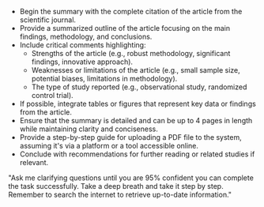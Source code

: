 - Begin the summary with the complete citation of the article from the scientific journal.
- Provide a summarized outline of the article focusing on the main findings, methodology, and conclusions.
- Include critical comments highlighting:
  - Strengths of the article (e.g., robust methodology, significant findings, innovative approach).
  - Weaknesses or limitations of the article (e.g., small sample size, potential biases, limitations in methodology).
  - The type of study reported (e.g., observational study, randomized control trial).
- If possible, integrate tables or figures that represent key data or findings from the article.
- Ensure that the summary is detailed and can be up to 4 pages in length while maintaining clarity and conciseness.
- Provide a step-by-step guide for uploading a PDF file to the system, assuming it's via a platform or a tool accessible online.
- Conclude with recommendations for further reading or related studies if relevant.

"Ask me clarifying questions until you are 95% confident you can complete the task successfully. Take a deep breath and take it step by step. Remember to search the internet to retrieve up-to-date information."